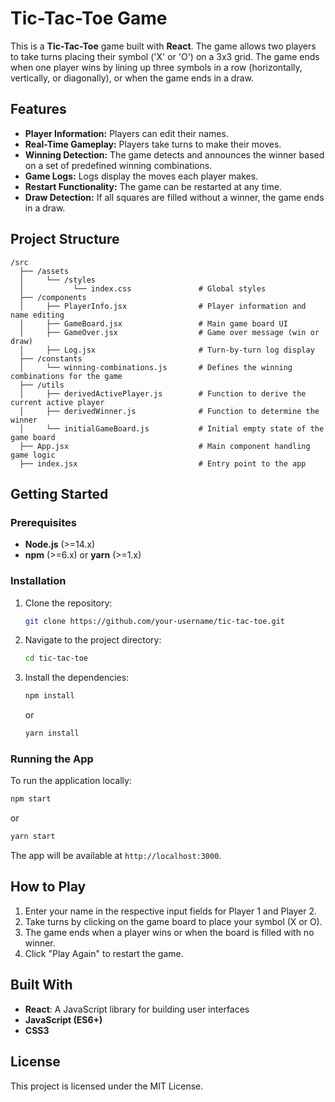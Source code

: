 # Tic-Tac-Toe Game

This is a **Tic-Tac-Toe** game built with **React**. The game allows two players to take turns placing their symbol ('X' or 'O') on a 3x3 grid. The game ends when one player wins by lining up three symbols in a row (horizontally, vertically, or diagonally), or when the game ends in a draw.

## Features
- **Player Information:** Players can edit their names.
- **Real-Time Gameplay:** Players take turns to make their moves.
- **Winning Detection:** The game detects and announces the winner based on a set of predefined winning combinations.
- **Game Logs:** Logs display the moves each player makes.
- **Restart Functionality:** The game can be restarted at any time.
- **Draw Detection:** If all squares are filled without a winner, the game ends in a draw.

## Project Structure
```
/src
  ├── /assets
  │     └── /styles
  │           └── index.css               # Global styles
  ├── /components
  │     ├── PlayerInfo.jsx                # Player information and name editing
  │     ├── GameBoard.jsx                 # Main game board UI
  │     ├── GameOver.jsx                  # Game over message (win or draw)
  │     ├── Log.jsx                       # Turn-by-turn log display
  ├── /constants
  │     └── winning-combinations.js       # Defines the winning combinations for the game
  ├── /utils
  │     ├── derivedActivePlayer.js        # Function to derive the current active player
  │     ├── derivedWinner.js              # Function to determine the winner
  │     └── initialGameBoard.js           # Initial empty state of the game board
  ├── App.jsx                             # Main component handling game logic
  ├── index.jsx                           # Entry point to the app
```

## Getting Started

### Prerequisites
- **Node.js** (>=14.x)
- **npm** (>=6.x) or **yarn** (>=1.x)

### Installation
1. Clone the repository:
   ```bash
   git clone https://github.com/your-username/tic-tac-toe.git
   ```
2. Navigate to the project directory:
   ```bash
   cd tic-tac-toe
   ```
3. Install the dependencies:
   ```bash
   npm install
   ```
   or
   ```bash
   yarn install
   ```

### Running the App
To run the application locally:

```bash
npm start
```
or

```bash
yarn start
```

The app will be available at `http://localhost:3000`.

## How to Play
1. Enter your name in the respective input fields for Player 1 and Player 2.
2. Take turns by clicking on the game board to place your symbol (X or O).
3. The game ends when a player wins or when the board is filled with no winner.
4. Click "Play Again" to restart the game.

## Built With
- **React**: A JavaScript library for building user interfaces
- **JavaScript (ES6+)**
- **CSS3**

## License
This project is licensed under the MIT License.
